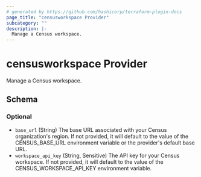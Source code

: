 ```yaml
---
# generated by https://github.com/hashicorp/terraform-plugin-docs
page_title: "censusworkspace Provider"
subcategory: ""
description: |-
  Manage a Census workspace.
---
```


# censusworkspace Provider

Manage a Census workspace.



<!-- schema generated by tfplugindocs -->
## Schema

### Optional

- `base_url` (String) The base URL associated with your Census organization's region. If not provided, it will default to the value of the CENSUS_BASE_URL environment variable or the provider's default base URL.
- `workspace_api_key` (String, Sensitive) The API key for your Census workspace. If not provided, it will default to the value of the CENSUS_WORKSPACE_API_KEY environment variable.
